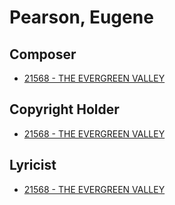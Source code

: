# Pearson, Eugene 

## Composer

- [21568 - THE EVERGREEN VALLEY](/hymns/21568.md)

## Copyright Holder

- [21568 - THE EVERGREEN VALLEY](/hymns/21568.md)

## Lyricist

- [21568 - THE EVERGREEN VALLEY](/hymns/21568.md)

